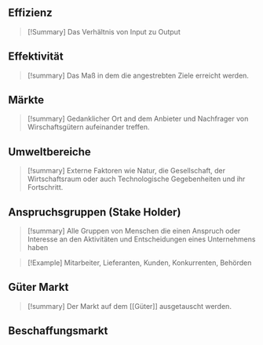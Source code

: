 ## Effizienz

>[!Summary]
>Das Verhältnis von Input zu Output

## Effektivität

>[!summary]
>Das Maß in dem die angestrebten Ziele erreicht werden.

## Märkte 

>[!summary]
>Gedanklicher Ort and dem Anbieter und Nachfrager von Wirschaftsgütern aufeinander treffen.

## Umweltbereiche 

>[!summary]
>Externe Faktoren wie Natur, die Gesellschaft, der Wirtschaftsraum oder auch Technologische Gegebenheiten und ihr Fortschritt.

## Anspruchsgruppen (Stake Holder)

>[!summary]
>Alle Gruppen von Menschen die einen Anspruch oder Interesse an den Aktivitäten und Entscheidungen eines Unternehmens haben

>[!Example]
>Mitarbeiter, Lieferanten, Kunden, Konkurrenten, Behörden

## Güter Markt

>[!summary]
>Der Markt auf dem [[Güter]] ausgetauscht werden.

## Beschaffungsmarkt

